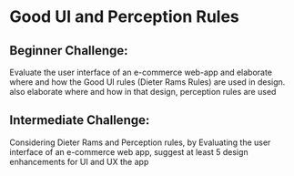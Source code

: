 # Good UI and Perception Rules

## Beginner Challenge: 
Evaluate the user interface of an e-commerce web-app and elaborate where and how the Good UI rules (Dieter Rams Rules) are used in design. also elaborate where and how in that design, perception rules are used

## Intermediate Challenge:
Considering Dieter Rams and Perception rules, by Evaluating the user interface of an e-commerce web app, suggest at least 5 design enhancements for UI and UX the app
